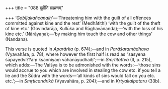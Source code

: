 +++
title = "088 ब्रूहीति ब्राह्मणम्"

+++
‘*Gobījakañcanaiḥ*’—‘Threatening him with the guilt of all offences
committed against kine and the rest’ (Medhātithi) ‘with the guilt of the
theft of kine etc.’ (Govindarāja, Kullūka and Rāghavānanda);—‘with the
loss of his kine etc.’ (Nārāyaṇa);—‘by making him touch the cow and
other things’ (Nandana).

This verse is quoted in *Aparārka* (p. 674);—and in *Parāśaramādhava*
(Vyavahāra, p. 78), where however the first half is read as “sasyena
śāpayedvi??aṃ kṣanniyaṃ vāhanāyudhaiḥ”;—in *Smṛtitattva* (II, p. 215),
which adds:—The Vaiśya is to be admonished with the words:—‘those sins
would accrue to you which are involved in stealing the cow etc. if you
tell a lie and the Śūdra with the words—‘all kinds of sins would fall on
you etc. etc.’;—in *Smṛticandrikā* (Vyavahāra, p. 204);—and in
*Kṛtyakalpataru* (33b).


